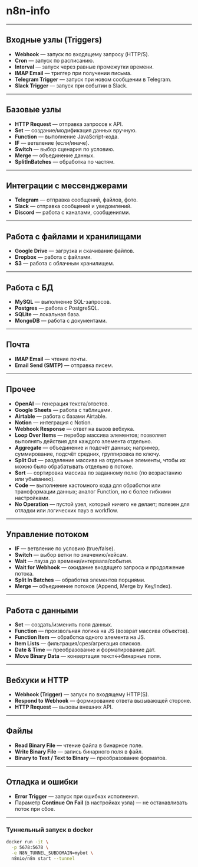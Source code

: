 # n8n-info

---

## Входные узлы (Triggers)

- **Webhook** — запуск по входящему запросу (HTTP/S).
- **Cron** — запуск по расписанию.
- **Interval** — запуск через равные промежутки времени.
- **IMAP Email** — триггер при получении письма.
- **Telegram Trigger** — запуск при новом сообщении в Telegram.
- **Slack Trigger** — запуск при событии в Slack.

---

## Базовые узлы

- **HTTP Request** — отправка запросов к API.
- **Set** — создание/модификация данных вручную.
- **Function** — выполнение JavaScript-кода.
- **IF** — ветвление (если/иначе).
- **Switch** — выбор сценария по условию.
- **Merge** — объединение данных.
- **SplitInBatches** — обработка по частям.

---

## Интеграции с мессенджерами

- **Telegram** — отправка сообщений, файлов, фото.
- **Slack** — отправка сообщений и уведомлений.
- **Discord** — работа с каналами, сообщениями.

---

## Работа с файлами и хранилищами

- **Google Drive** — загрузка и скачивание файлов.
- **Dropbox** — работа с файлами.
- **S3** — работа с облачным хранилищем.

---

## Работа с БД

- **MySQL** — выполнение SQL-запросов.
- **Postgres** — работа с PostgreSQL.
- **SQLite** — локальная база.
- **MongoDB** — работа с документами.

---

## Почта

- **IMAP Email** — чтение почты.
- **Email Send (SMTP)** — отправка писем.

---

## Прочее

- **OpenAI** — генерация текста/ответов.
- **Google Sheets** — работа с таблицами.
- **Airtable** — работа с базами Airtable.
- **Notion** — интеграция с Notion.
- **Webhook Response** — ответ на вызов вебхука.
- **Loop Over Items** — перебор массива элементов; позволяет выполнять действия для каждого элемента отдельно.
- **Aggregate** — объединение и подсчёт данных; например, суммирование, подсчёт средних, группировка по ключу.
- **Split Out** — разделение массива на отдельные элементы, чтобы их можно было обрабатывать отдельно в потоке.
- **Sort** — сортировка массива по заданному полю (по возрастанию или убыванию).
- **Code** — выполнение кастомного кода для обработки или трансформации данных; аналог Function, но с более гибкими настройками.
- **No Operation** — пустой узел, который ничего не делает; полезен для отладки или логических пауз в workflow.

---

## Управление потоком

- **IF** — ветвление по условию (true/false).
- **Switch** — выбор ветки по значению/кейсам.
- **Wait** — пауза до времени/интервала/события.
- **Wait for Webhook** — ожидание входящего запроса и продолжение потока.
- **Split In Batches** — обработка элементов порциями.
- **Merge** — объединение потоков (Append, Merge by Key/Index).

---

## Работа с данными

- **Set** — создать/изменить поля данных.
- **Function** — произвольная логика на JS (возврат массива объектов).
- **Function Item** — обработка одного элемента на JS.
- **Item Lists** — фильтрация/срез/агрегация списков.
- **Date & Time** — преобразование и форматирование дат.
- **Move Binary Data** — конвертация текст↔️бинарные поля.

---

## Вебхуки и HTTP

- **Webhook (Trigger)** — запуск по входящему HTTP(S).
- **Respond to Webhook** — формирование ответа вызывающей стороне.
- **HTTP Request** — вызовы внешних API.

---

## Файлы

- **Read Binary File** — чтение файла в бинарное поле.
- **Write Binary File** — запись бинарного поля в файл.
- **Binary to Text / Text to Binary** — преобразование форматов.

---

## Отладка и ошибки

- **Error Trigger** — запуск при ошибках исполнения.
- Параметр **Continue On Fail** (в настройках узла) — не останавливать поток при сбое.

---

### Туннельный запуск в docker

```bash
docker run -it \
  -p 5678:5678 \
  -e N8N_TUNNEL_SUBDOMAIN=mybot \
  n8nio/n8n start --tunnel
```
